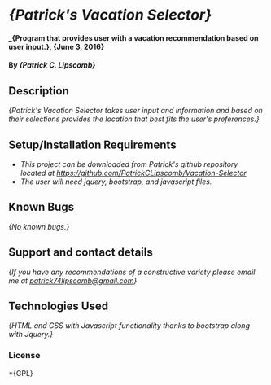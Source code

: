 # _{Patrick's Vacation Selector}_

#### _{Program that provides user with a vacation recommendation based on user input.}, {June 3, 2016}

#### By _**{Patrick C. Lipscomb}**_

## Description

_{Patrick's Vacation Selector takes user input and information and based on their selections provides the location that best fits the user's preferences.}_

## Setup/Installation Requirements

* _This project can be downloaded from Patrick's github repository located at https://github.com/PatrickCLipscomb/Vacation-Selector_
* _The user will need jquery, bootstrap, and javascript files._

## Known Bugs

_{No known bugs.}_

## Support and contact details

_{If you have any recommendations of a constructive variety please email me at patrick74lipscomb@gmail.com}_

## Technologies Used

_{HTML and CSS with Javascript functionality thanks to bootstrap along with Jquery.}_

### License

*{GPL}
